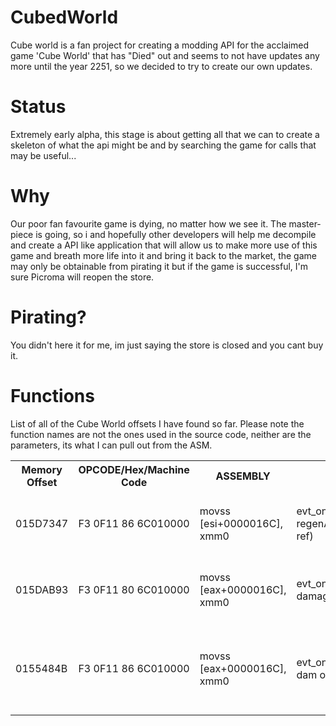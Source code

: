 # CubedWorld
Cube world is a fan project for creating a modding API for the acclaimed game 'Cube World' that has "Died" out and seems to not have updates any more until the year 2251, so we decided to try to create our own updates.

Status
======
Extremely early alpha, this stage is about getting all that we can to create a skeleton of what the api might be and by searching the game for calls that may be useful...

Why
======
Our poor fan favourite game is dying, no matter how we see it. The master-piece is going, so i and hopefully other developers will help me decompile and create a API like application that will allow us to make more use of this game and breath more life into it and bring it back to the market, the game may only be obtainable from pirating it but if the game is successful, I'm sure Picroma will reopen the store.

Pirating?
======
You didn't here it for me, im just saying the store is closed and you cant buy it.

Functions
======
List of all of the Cube World offsets I have found so far. Please note the function names are not the ones used in the source code, neither are the parameters, its what I can pull out from the ASM.
<table>
	<tr>
		<th>Memory Offset</th>
		<th>OPCODE/Hex/Machine Code</th>
		<th>ASSEMBLY</th>
		<th>Function</th>
		<th>Description</th>
	</tr>
	<tr>
		<td>015D7347</th>
		<td>F3 0F11 86 6C010000</th>
		<td>movss [esi+0000016C], xmm0</th>
		<td>evt_onPlayerEat(float regenAmt or Food-OBJ ref)</th>
		<td>This is called when ever the character eats Food.</th>
	</tr>
	<tr>
		<td>015DAB93</th>
		<td>F3 0F11 80 6C010000</th>
		<td>movss [eax+0000016C], xmm0</th>
		<td>evt_onPlayerFall(float damage)</th>
		<td>This is called when ever the player takes fall damage</th>
	</tr>
	<tr>
		<td>0155484B</th>
		<td>F3 0F11 86 6C010000</th>
		<td>movss [eax+0000016C], xmm0</th>
		<td>evt_onPlayerAttacked(float dam or entity-ref)</th>
		<td>This is called when the player takes damage of a entity/player</th>
	</tr>
</table>